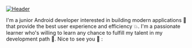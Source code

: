 [![Header](https://user-images.githubusercontent.com/35801131/173030657-42bbe130-b155-4dab-a142-6e83d9df0cbc.png)](https://github.com/NoraHeithur)

I'm a junior Android developer interested in building modern applications 📱 that provide the best user experience and efficiency 💥. I'm a passionate learner who's willing to learn any chance to fulfill my talent in my development path 🎯.
Nice to see you 👏 :

<!---
NoraHeithur/NoraHeithur is a ✨ special ✨ repository because its `README.md` (this file) appears on your GitHub profile.
You can click the Preview link to take a look at your changes.
--->
